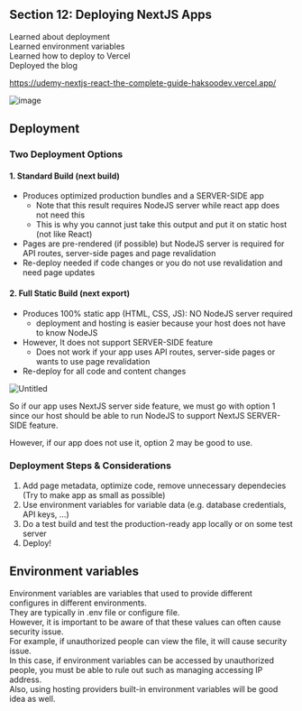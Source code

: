 ## Section 12: Deploying NextJS Apps

Learned about deployment <br/>
Learned environment variables <br/>
Learned how to deploy to Vercel <br/>
Deployed the blog <br/>

https://udemy-nextjs-react-the-complete-guide-haksoodev.vercel.app/ <br/>

![image](https://user-images.githubusercontent.com/76464363/227778220-15c70ba4-94e7-4f94-8c34-4df1b7713d40.png)


## Deployment

### Two Deployment Options

#### 1. **Standard Build (next build)**

- Produces optimized production bundles and a SERVER-SIDE app
    - Note that this result requires NodeJS server while react app does not need this
    - This is why you cannot just take this output and put it on static host (not like React)
- Pages are pre-rendered (if possible) but NodeJS server is required for API routes, server-side pages and page revalidation
- Re-deploy needed if code changes or you do not use revalidation and need page updates

#### 2. Full Static Build **(next export)**

- Produces 100% static app (HTML, CSS, JS): NO NodeJS server required
    - deployment and hosting is easier because your host does not have to know NodeJS
- However, It does not support SERVER-SIDE feature
    - Does not work if your app uses API routes, server-side pages or wants to use page revalidation
- Re-deploy for all code and content changes

![Untitled](https://user-images.githubusercontent.com/76464363/227778298-ff6de2ab-0003-42aa-b66d-cdc8dae6be5a.png)

So if our app uses NextJS server side feature, we must go with option 1 since our host should be able to run NodeJS to support NextJS SERVER-SIDE feature.

However, if our app does not use it, option 2 may be good to use. 

### Deployment Steps & Considerations

1. Add page metadata, optimize code, remove unnecessary dependecies (Try to make app as small as possible)
2. Use environment variables for variable data (e.g. database credentials, API keys, …)
3. Do a test build and test the production-ready app locally or on some test server
4. Deploy!

## Environment variables
Environment variables are variables that used to provide different configures in different environments. <br/>
They are typically in .env file or configure file.<br/>
However, it is important to be aware of that these values can often cause security issue.<br/>
For example, if unauthorized people can view the file, it will cause security issue. <br/>
In this case, if environment variables can be accessed by unauthorized people, you must be able to rule out such as managing accessing IP address.<br/>
Also, using hosting providers built-in environment variables will be good idea as well.<br/>